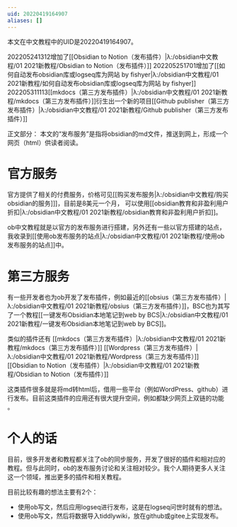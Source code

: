 ```yaml
---
uid: 20220419164907
aliases: []
---
```

本文在中文教程中的UID是20220419164907。

202205241312增加了[[Obsidian to Notion（发布插件）|λ:/obsidian中文教程/01 2021新教程/Obsidian to Notion（发布插件）]]
202205251701增加了[[如何自动发布obsidian库或logseq库为网站 by  fishyer|λ:/obsidian中文教程/01 2021新教程/如何自动发布obsidian库或logseq库为网站 by  fishyer]]
202205311113[[mkdocs（第三方发布插件）|λ:/obsidian中文教程/01 2021新教程/mkdocs（第三方发布插件）]]衍生出一个新的项目[[Github publisher（第三方发布插件）|λ:/obsidian中文教程/01 2021新教程/Github publisher（第三方发布插件）]]


正文部分：
本文的“发布服务”是指将obsidian的md文件，推送到网上，形成一个网页（html）供读者阅读。

# 官方服务
官方提供了相关的付费服务，价格可见[[购买发布服务|λ:/obsidian中文教程/购买obsidian的服务]]]，目前是8美元一个月， 可以使用[[obsidian教育和非盈利用户折扣|λ:/obsidian中文教程/01 2021新教程/obsidian教育和非盈利用户折扣]]。

ob中文教程就是以官方的发布服务进行搭建，另外还有一些以官方搭建的站点，我收录到[[使用ob发布服务的站点|λ:/obsidian中文教程/01 2021新教程/使用ob发布服务的站点]]中。

# 第三方服务
有一些开发者也为ob开发了发布插件，例如最近的[[obsius（第三方发布插件）|λ:/obsidian中文教程/01 2021新教程/obsius（第三方发布插件）]]，BSC也为其写了一个教程[[一键发布Obsidian本地笔记到web by BCS|λ:/obsidian中文教程/01 2021新教程/一键发布Obsidian本地笔记到web by BCS]]。

类似的插件还有
[[mkdocs（第三方发布插件）|λ:/obsidian中文教程/01 2021新教程/mkdocs（第三方发布插件）]]
[[Wordpress（第三方发布插件）|λ:/obsidian中文教程/01 2021新教程/Wordpress（第三方发布插件）]]
[[Obsidian to Notion（发布插件）|λ:/obsidian中文教程/01 2021新教程/Obsidian to Notion（发布插件）]]

这类插件很多就是将md转html后，借用一些平台（例如WordPress、github）进行发布。目前这类插件的应用还有很大提升空间，例如都缺少网页上双链的功能 。

# 个人的话
目前，很多开发者和教程都关注了ob的同步服务，开发了很好的插件和相对应的教程。但与此同时，ob的发布服务讨论和关注相对较少。我个人期待更多人关注这一个领域，推出更多的插件和相关教程。

目前比较有趣的想法主要有2个：
- 使用ob写文，然后应用logseq进行发布，这是在logseq问世时就有的想法。
- 使用ob写文，然后将数据导入tiddlywiki，放在github或gitee上实现发布。